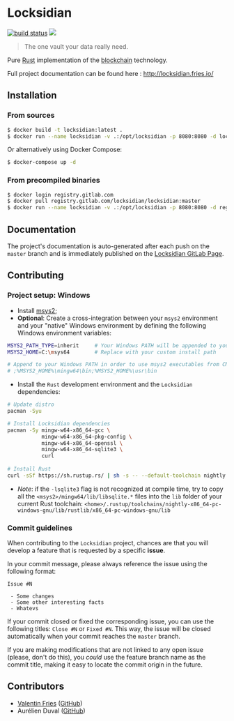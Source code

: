 # Locksidian

[![build status](https://gitlab.com/locksidian/locksidian/badges/master/build.svg)](https://gitlab.com/locksidian/locksidian/pipelines)
[![](http://www.wtfpl.net/wp-content/uploads/2012/12/wtfpl-badge-2.png)](http://www.wtfpl.net/)

> The one vault your data really need.

Pure [Rust](https://www.rust-lang.org/) implementation of the
[blockchain](https://en.wikipedia.org/wiki/Blockchain_(database)) technology.

Full project documentation can be found here : http://locksidian.fries.io/

## Installation

### From sources

```bash
$ docker build -t locksidian:latest .
$ docker run --name locksidian -v .:/opt/locksidian -p 8080:8080 -d locksidian:latest
```
 
Or alternatively using Docker Compose:

```bash
$ docker-compose up -d
```

### From precompiled binaries

```bash
$ docker login registry.gitlab.com
$ docker pull registry.gitlab.com/locksidian/locksidian:master
$ docker run --name locksidian -v .:/opt/locksidian -p 8080:8080 -d registry.gitlab.com/locksidian/locksidian:master
```

## Documentation

The project's documentation is auto-generated after each push on the `master` branch and is immediately published on
the [Locksidian GitLab Page](https://locksidian.gitlab.io/locksidian/locksidian).

## Contributing

### Project setup: Windows

 - Install [msys2](http://www.msys2.org/);
 - **Optional**: Create a cross-integration between your `msys2` environment and your "native" Windows environment by
   defining the following Windows environment variables:
   
```bash
MSYS2_PATH_TYPE=inherit     # Your Windows PATH will be appended to your msys2 PATH
MSYS2_HOME=C:\msys64        # Replace with your custom install path

# Append to your Windows PATH in order to use msys2 executables from CMD/PowerShell:
# ;%MSYS2_HOME%\mingw64\bin;%MSYS2_HOME%\usr\bin
```

 - Install the `Rust` development environment and the `Locksidian` dependencies:

```bash
# Update distro
pacman -Syu

# Install Locksidian dependencies
pacman -Sy mingw-w64-x86_64-gcc \
           mingw-w64-x86_64-pkg-config \
           mingw-w64-x86_64-openssl \
           mingw-w64-x86_64-sqlite3 \
           curl
           
# Install Rust
curl -sSf https://sh.rustup.rs/ | sh -s -- --default-toolchain nightly --default-host x86_64-pc-windows-gnu -y
```

 - *Note*: if the `-lsqlite3` flag is not recognized at compile time, try to copy all the `<msys2>/mingw64/lib/libsqlite.*`
    files into the `lib` folder of your current Rust toolchain:
    `<home>/.rustup/toolchains/nightly-x86_64-pc-windows-gnu/lib/rustlib/x86_64-pc-windows-gnu/lib`
                                                                              
### Commit guidelines

When contributing to the `Locksidian` project, chances are that you will develop a feature that is requested by a specific
**issue**.

In your commit message, please always reference the issue using the following format:

```
Issue #N

 - Some changes
 - Some other interesting facts
 - Whatevs
```

If your commit closed or fixed the corresponding issue, you can use the following titles: `Close #N` or `Fixed #N`.
This way, the issue will be closed automatically when your commit reaches the `master` branch. 

If you are making modifications that are not linked to any open issue (please, don't do this), you *could* use the feature
branch name as the commit title, making it easy to locate the commit origin in the future.

## Contributors

 - [Valentin Fries](https://www.fries.io) ([GitHub](https://github.com/MrKloan))
 - Aurélien Duval ([GitHub](https://github.com/acid-killa666))
